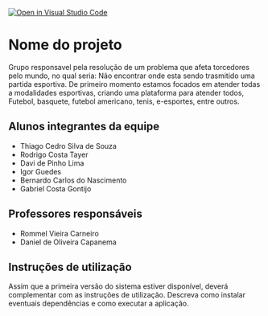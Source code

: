 [![Open in Visual Studio Code](https://classroom.github.com/assets/open-in-vscode-c66648af7eb3fe8bc4f294546bfd86ef473780cde1dea487d3c4ff354943c9ae.svg)](https://classroom.github.com/online_ide?assignment_repo_id=7546905&assignment_repo_type=AssignmentRepo)
# Nome do projeto
  Grupo responsavel pela resolução de um problema que afeta torcedores pelo mundo, no qual seria: Não encontrar onde esta sendo trasmitido uma partida esportiva.
 De primeiro momento estamos focados em atender todas a modalidades esportivas, criando uma plataforma para atender todos, Futebol, basquete, futebol americano, tenis, 
 e-esportes, entre outros. 

## Alunos integrantes da equipe

* Thiago Cedro Silva de Souza
* Rodrigo Costa Tayer
* Davi de Pinho Lima
* Igor Guedes
* Bernardo Carlos do Nascimento
* Gabriel Costa Gontijo

## Professores responsáveis

* Rommel Vieira Carneiro
* Daniel de Oliveira Capanema

## Instruções de utilização

Assim que a primeira versão do sistema estiver disponível, deverá complementar com as instruções de utilização. Descreva como instalar eventuais dependências e como executar a aplicação.
